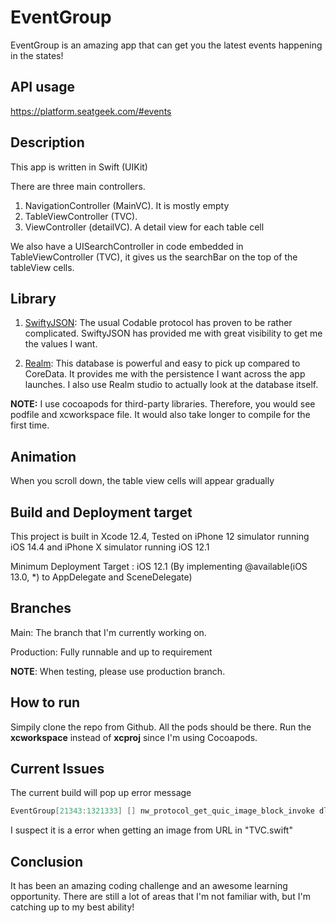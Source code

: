 # EventGroup

EventGroup is an amazing app that can get you the latest events happening in the states!

## API usage

https://platform.seatgeek.com/#events

## Description

This app is written in Swift (UIKit)

There are three main controllers.
1. NavigationController (MainVC). It is mostly empty
2. TableViewController (TVC). 
3. ViewController (detailVC). A detail view for each table cell

We also have a UISearchController in code embedded in TableViewController (TVC), it gives us the searchBar on the top of the tableView cells. 

## Library
1. [SwiftyJSON](https://cocoapods.org/pods/SwiftyJSON#initialization):
    The usual Codable protocol has proven to be rather complicated. SwiftyJSON has provided me with great visibility
    to get me the values I want.

2. [Realm](https://realm.io/):
    This database is powerful and easy to pick up compared to CoreData. It provides me with the persistence I want across the app launches.
    I also use Realm studio to actually look at the database itself.
    
**NOTE:** I use cocoapods for third-party libraries. Therefore, you would see podfile and xcworkspace file. It would also take
longer to compile for the first time.

## Animation

When you scroll down, the table view cells will appear gradually

## Build and Deployment target

This project is built in Xcode 12.4, 
                       Tested on iPhone 12 simulator running iOS 14.4 and iPhone X simulator running iOS 12.1

Minimum Deployment Target : iOS 12.1 (By implementing  @available(iOS 13.0, *) to AppDelegate and SceneDelegate)

## Branches

Main:           The branch that I'm currently working on. 

Production: Fully runnable and up to requirement

**NOTE**: When testing, please use production branch.

## How to run

Simpily clone the repo from Github. All the pods should be there. Run the **xcworkspace** instead of **xcproj** since I'm using Cocoapods. 


## Current Issues

The current build will pop up error message

```swift
EventGroup[21343:1321333] [] nw_protocol_get_quic_image_block_invoke dlopen libquic failed
```

I suspect it is a error when getting an image from URL in "TVC.swift"

## Conclusion

It has been an amazing coding challenge and an awesome learning opportunity. There are still a lot of areas that I'm not familiar with, but I'm catching up to my best ability!
